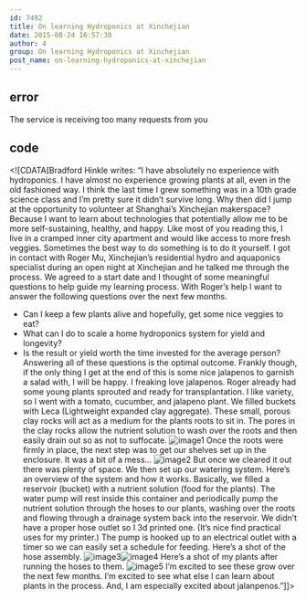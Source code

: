 ```yaml
---
id: 7492
title: On learning Hydroponics at Xinchejian
date: 2015-08-24 16:57:30
author: 4
group: On learning Hydroponics at Xinchejian
post_name: on-learning-hydroponics-at-xinchejian
---
```


## error
The service is receiving too many requests from you

## code
 <!\[CDATA\[Bradford Hinkle writes: “I have absolutely no experience with hydroponics. I have almost no experience growing plants at all, even in the old fashioned way. I think the last time I grew something was in a 10th grade science class and I’m pretty sure it didn’t survive long. Why then did I jump at the opportunity to volunteer at Shanghai’s Xinchejian makerspace? Because I want to learn about technologies that potentially allow me to be more self-sustaining, healthy, and happy. Like most of you reading this, I live in a cramped inner city apartment and would like access to more fresh veggies. Sometimes the best way to do something is to do it yourself. I got in contact with Roger Mu, Xinchejian’s residential hydro and aquaponics specialist during an open night at Xinchejian and he talked me through the process. We agreed to a start date and I thought of some meaningful questions to help guide my learning process. With Roger’s help I want to answer the following questions over the next few months.
* Can I keep a few plants alive and hopefully, get some nice veggies to eat?
* What can I do to scale a home hydroponics system for yield and longevity?
* Is the result or yield worth the time invested for the average person?
Answering all of these questions is the optimal outcome. Frankly though, if the only thing I get at the end of this is some nice jalapenos to garnish a salad with, I will be happy. I freaking love jalapenos. Roger already had some young plants sprouted and ready for transplantation. I like variety, so I went with a tomato, cucumber, and jalapeno plant. We filled buckets with Leca (Lightweight expanded clay aggregate). These small, porous clay rocks will act as a medium for the plants roots to sit in. The pores in the clay rocks allow the nutrient solution to wash over the roots and then easily drain out so as not to suffocate. ![image1](http://139.162.84.35/wp-content/uploads/2015/08/image1.jpeg) Once the roots were firmly in place, the next step was to get our shelves set up in the enclosure. It was a bit of a mess… ![image2](http://139.162.84.35/wp-content/uploads/2015/08/image2.jpeg) But once we cleared it out there was plenty of space. We then set up our watering system. Here’s an overview of the system and how it works. Basically, we filled a reservoir (bucket) with a nutrient solution (food for the plants). The water pump will rest inside this container and periodically pump the nutrient solution through the hoses to our plants, washing over the roots and flowing through a drainage system back into the reservoir. We didn’t have a proper hose outlet so I 3d printed one. (It’s nice find practical uses for my printer.) The pump is hooked up to an electrical outlet with a timer so we can easily set a schedule for feeding. Here’s a shot of the hose assembly. ![image3](http://139.162.84.35/wp-content/uploads/2015/08/image3.jpeg)![image4](http://139.162.84.35/wp-content/uploads/2015/08/image4.jpeg) Here’s a shot of my plants after running the hoses to them. ![image5](http://139.162.84.35/wp-content/uploads/2015/08/image5.jpeg) I’m excited to see these grow over the next few months. I’m excited to see what else I can learn about plants in the process. And, I am especially excited about jalanpenos.”\]\]> 
